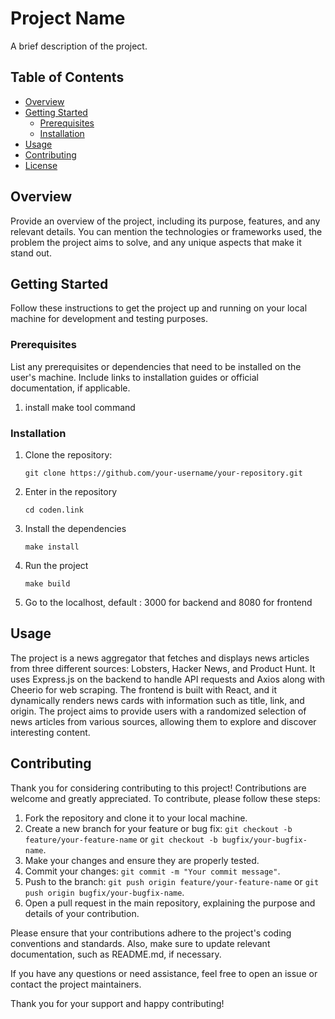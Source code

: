 # Project Name

A brief description of the project.

## Table of Contents

- [Overview](#overview)
- [Getting Started](#getting-started)
  - [Prerequisites](#prerequisites)
  - [Installation](#installation)
- [Usage](#usage)
- [Contributing](#contributing)
- [License](#license)

## Overview

Provide an overview of the project, including its purpose, features, and any relevant details. You can mention the technologies or frameworks used, the problem the project aims to solve, and any unique aspects that make it stand out.

## Getting Started

Follow these instructions to get the project up and running on your local machine for development and testing purposes.

### Prerequisites

List any prerequisites or dependencies that need to be installed on the user's machine. Include links to installation guides or official documentation, if applicable.

1. install make tool command

### Installation

1. Clone the repository:

   ```shell
   git clone https://github.com/your-username/your-repository.git

2. Enter in the repository
   ```shell
   cd coden.link

3. Install the dependencies
    ```shell
    make install

4. Run the project
    ```shell
    make build

5. Go to the localhost, default : 3000 for backend and 8080 for frontend
 

 ## Usage


 The project is a news aggregator that fetches and displays news articles from three different sources: Lobsters, Hacker News, and Product Hunt. It uses Express.js on the backend to handle API requests and Axios along with Cheerio for web scraping. The frontend is built with React, and it dynamically renders news cards with information such as title, link, and origin. The project aims to provide users with a randomized selection of news articles from various sources, allowing them to explore and discover interesting content.




 ## Contributing

Thank you for considering contributing to this project! Contributions are welcome and greatly appreciated. To contribute, please follow these steps:

1. Fork the repository and clone it to your local machine.
2. Create a new branch for your feature or bug fix: `git checkout -b feature/your-feature-name` or `git checkout -b bugfix/your-bugfix-name`.
3. Make your changes and ensure they are properly tested.
4. Commit your changes: `git commit -m "Your commit message"`.
5. Push to the branch: `git push origin feature/your-feature-name` or `git push origin bugfix/your-bugfix-name`.
6. Open a pull request in the main repository, explaining the purpose and details of your contribution.

Please ensure that your contributions adhere to the project's coding conventions and standards. Also, make sure to update relevant documentation, such as README.md, if necessary.

If you have any questions or need assistance, feel free to open an issue or contact the project maintainers.

Thank you for your support and happy contributing!
